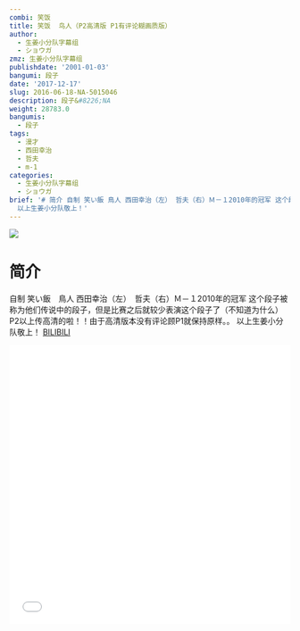 ```yaml
---
combi: 笑饭
title: 笑饭  鸟人（P2高清版 P1有评论糊画质版）
author:
  - 生姜小分队字幕组
  - ショウガ
zmz: 生姜小分队字幕组
publishdate: '2001-01-03'
bangumi: 段子
date: '2017-12-17'
slug: 2016-06-18-NA-5015046
description: 段子&#8226;NA
weight: 28783.0
bangumis:
  - 段子
tags:
  - 漫才
  - 西田幸治
  - 哲夫
  - m-1
categories:
  - 生姜小分队字幕组
  - ショウガ
brief: '# 简介 自制 笑い飯 鳥人 西田幸治（左） 哲夫（右）Ｍ－１2010年的冠军 这个段子被称为他们传说中的段子，但是比赛之后就较少表演这个段子了（不知道为什么）P2以上传高清的啦！！由于高清版本没有评论顾P1就保持原样。。
  以上生姜小分队敬上！'
---
```

![](https://i.imgur.com/1MdtWgF.png)
# 简介  
自制 笑い飯　鳥人  西田幸治（左）　哲夫（右）Ｍ－１2010年的冠军 这个段子被称为他们传说中的段子，但是比赛之后就较少表演这个段子了（不知道为什么）P2以上传高清的啦！！由于高清版本没有评论顾P1就保持原样。。
以上生姜小分队敬上！ 
  [BILIBILI](https://www.bilibili.com/video/av5015046/)

<div class="vcontainer">  <iframe class="video" src="//www.bilibili.com/blackboard/player.html?aid=5015046" width="100%" height="500" frameborder="0" allowfullscreen="allowfullscreen"></iframe></div>
